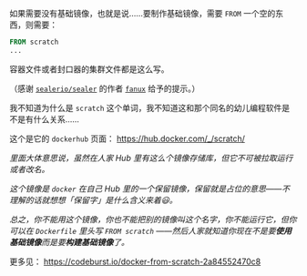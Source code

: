 如果需要没有基础镜像，也就是说……要制作基础镜像，需要 `FROM` 一个空的东西，则需要：

~~~ Dockerfile
FROM scratch
...
~~~

容器文件或者封口器的集群文件都是这么写。

（感谢 [`sealerio/sealer`](https://github.com/sealerio/sealer) 的作者 [`fanux`](https://github.com/fanux) 给予的提示。）

我不知道为什么是 `scratch` 这个单词，我不知道这和那个同名的幼儿编程软件是不是有什么关系……

这个是它的 `dockerhub` 页面： https://hub.docker.com/_/scratch/

*里面大体意思说，虽然在人家 Hub 里有这么个镜像存储库，但它不可被拉取运行或者改名。*

*这个镜像是 `docker` 在自己 Hub 里的一个保留镜像，保留就是占位的意思——不理解的话就想想「保留字」是什么含义来着😃。*

*总之，你不能用这个镜像，你也不能把别的镜像叫这个名字，你不能运行它，但你可以在 `Dockerfile` 里头写 `FROM scratch` ——然后人家就知道你现在不是要**使用基础镜像**而是要**构建基础镜像**了。*

更多见： https://codeburst.io/docker-from-scratch-2a84552470c8
